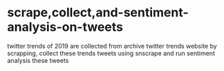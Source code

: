 # scrape,collect,and-sentiment-analysis-on-tweets
twitter trends of 2019 are collected from archive twitter trends website by scrapping, collect these trends tweets using snscrape and run sentiment analysis these tweets
